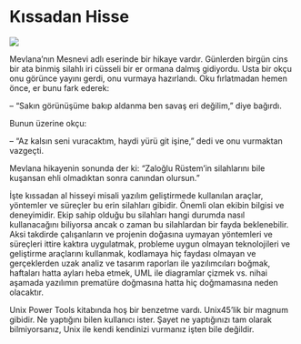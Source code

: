 # Kıssadan Hisse

![](http://kenansevindik.com/assets/images/kissadan_hisse.jpeg)

Mevlana’nın Mesnevi adlı eserinde bir hikaye vardır. Günlerden birgün cins bir ata binmiş silahlı iri cüsseli bir er 
ormana dalmış gidiyordu. Usta bir okçu onu görünce yayını gerdi, onu vurmaya hazırlandı. Oku fırlatmadan hemen önce, er 
bunu fark ederek:

– “Sakın görünüşüme bakıp aldanma ben savaş eri değilim,” diye bağırdı.

Bunun üzerine okçu:

– “Az kalsın seni vuracaktım, haydi yürü git işine,” dedi ve onu vurmaktan vazgeçti.

Mevlana hikayenin sonunda der ki: “Zaloğlu Rüstem’in silahlarını bile kuşansan ehli olmadıktan sonra canından olursun.”

İşte kıssadan al hisseyi misali yazılım geliştirmede kullanılan araçlar, yöntemler ve süreçler bu erin silahları gibidir. 
Önemli olan ekibin bilgisi ve deneyimidir. Ekip sahip olduğu bu silahları hangi durumda nasıl kullanacağını biliyorsa ancak 
o zaman bu silahlardan bir fayda beklenebilir. Aksi takdirde çalışanların ve projenin doğasına uymayan yöntemleri ve 
süreçleri ittire kaktıra uygulatmak, probleme uygun olmayan teknolojileri ve geliştirme araçlarını kullanmak, kodlamaya 
hiç faydası olmayan ve gerçeklerden uzak analiz ve tasarım raporları ile yazılımcıları boğmak, haftaları hatta ayları heba 
etmek, UML ile diagramlar çizmek vs. nihai aşamada yazılımın prematüre doğmasına hatta hiç doğmamasına neden olacaktır.

Unix Power Tools kitabında hoş bir benzetme vardı. Unix45’lik bir magnum gibidir. Ne yaptığını bilen kullanıcı ister. 
Şayet ne yaptığınızı tam olarak bilmiyorsanız, Unix ile kendi kendinizi vurmanız işten bile değildir.
